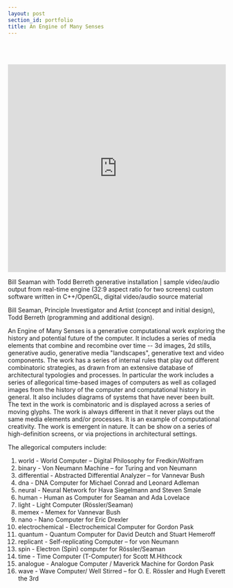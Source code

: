 ```yaml
---
layout: post
section_id: portfolio
title: An Engine of Many Senses
---
```

<br>
<br>
<br>
<div class="full">
    <div class="row">
        <div class="large-12 large-centered columns">
        <iframe src="https://player.vimeo.com/video/198868850" scrolling="no" frameborder="no" allow="autoplay" width="760" height="480" frameborder="0" allow="autoplay; fullscreen" allowfullscreen></iframe>
        </div>
    </div>
</div>

Bill Seaman with Todd Berreth
generative installation | sample video/audio output from real-time engine (32:9 aspect ratio for two screens)
custom software written in C++/OpenGL, digital video/audio source material

Bill Seaman, Principle Investigator and Artist (concept and initial design), Todd Berreth (programming and additional design).

An Engine of Many Senses is a generative computational work exploring the history and potential future of the computer. It includes a series of media elements that combine and recombine over time -- 3d images, 2d stills, generative audio, generative media "landscapes", generative text and video components. The work has a series of internal rules that play out different combinatoric strategies, as drawn from an extensive database of architectural typologies and processes. In particular the work includes a series of allegorical time-based images of computers as well as collaged images from the history of the computer and computational history in general. It also includes diagrams of systems that have never been built. The text in the work is combinatoric and is displayed across a series of moving glyphs. The work is always different in that it never plays out the same media elements and/or processes. It is an example of computational creativity. The work is emergent in nature. It can be show on a series of high-definition screens, or via projections in architectural settings.

The allegorical computers include:
1) world - World Computer – Digital Philosophy for Fredkin/Wolfram
2) binary - Von Neumann Machine – for Turing and von Neumann
3) differential - Abstracted Differential Analyzer – for Vannevar Bush
4) dna - DNA Computer for Michael Conrad and Leonard Adleman
5) neural - Neural Network for Hava Siegelmann and Steven Smale
6) human - Human as Computer for Seaman and Ada Lovelace
7) light - Light Computer (Rössler/Seaman)
8) memex - Memex for Vannevar Bush
9) nano - Nano Computer for Eric Drexler
10) electrochemical - Electrochemical Computer for Gordon Pask
11) quantum - Quantum Computer for David Deutch and Stuart Hemeroff
12) replicant - Self-replicating Computer – for von Neumann
13) spin - Electron (Spin) computer for Rössler/Seaman
14) time - Time Computer (T-Computer) for Scott M.Hithcock
15) analogue - Analogue Computer / Maverick Machine for Gordon Pask
16) wave - Wave Computer/ Well Stirred – for O. E. Rössler and Hugh Everett the 3rd